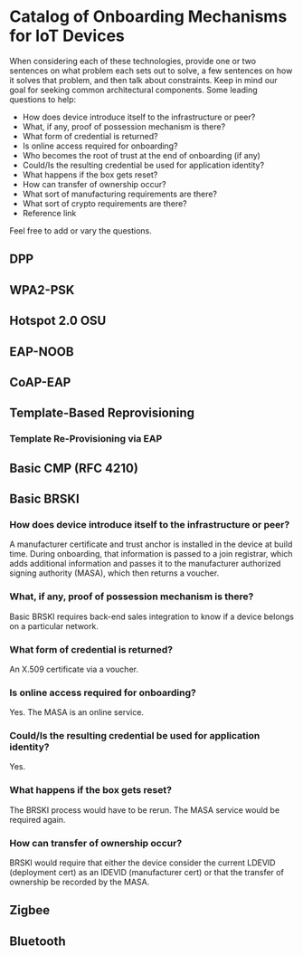 # Catalog of Onboarding Mechanisms for IoT Devices

When considering each of these technologies, provide one or two sentences on what problem each sets out to solve, a few sentences on how it solves that problem, and then talk about constraints.  Keep in mind our goal for seeking common architectural components.  Some leading questions to help:

 * How does device introduce itself to the infrastructure or peer?
 * What, if any, proof of possession mechanism is there?
 * What form of credential is returned?
 * Is online access required for onboarding?
 * Who becomes the root of trust at the end of onboarding (if any)
 * Could/Is the resulting credential be used for application identity?
 * What happens if the box gets reset?
 * How can transfer of ownership occur?
 * What sort of manufacturing requirements are there?
 * What sort of crypto requirements are there?
 * Reference link

Feel free to add or vary the questions.


## DPP

## WPA2-PSK

## Hotspot 2.0 OSU

## EAP-NOOB

## CoAP-EAP

## Template-Based Reprovisioning

### Template Re-Provisioning via EAP

## Basic CMP (RFC 4210)

## Basic BRSKI

### How does device introduce itself to the infrastructure or peer?

A manufacturer certificate and trust anchor is installed in the device at build time.  During onboarding, that information is passed to a join registrar, which adds additional information and passes it to the manufacturer authorized signing authority (MASA), which then returns a voucher.

### What, if any, proof of possession mechanism is there?

Basic BRSKI requires back-end sales integration to know if a device belongs on a particular network.

### What form of credential is returned?

An X.509 certificate via a voucher.

### Is online access required for onboarding?

Yes.  The MASA is an online service.

### Could/Is the resulting credential be used for application identity?

Yes.

### What happens if the box gets reset?

The BRSKI process would have to be rerun.  The MASA service would be required again.

### How can transfer of ownership occur?

 BRSKI would require that either the device consider the current LDEVID (deployment cert) as an IDEVID (manufacturer cert) or that the transfer of ownership be recorded by the MASA.


## Zigbee

## Bluetooth

